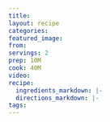 ```yaml
---
title:
layout: recipe
categories:
featured_image:
from: 
servings: 2
prep: 10M
cook: 40M
video:
recipe:
  ingredients_markdown: |-
  directions_markdown: |-
tags:
---
```

